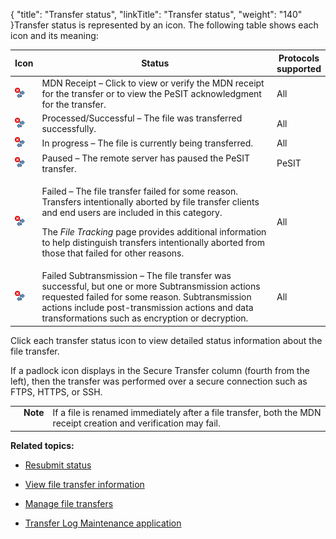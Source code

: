 {
    "title": "Transfer status",
    "linkTitle": "Transfer status",
    "weight": "140"
}Transfer status is represented by an icon. The following table shows each icon and its meaning:



<table cellspacing="0">
   <col/>
   <col/>
   <col/>
   <thead>
      <tr>
         <th>Icon</th>
         <th>Status</th>
         <th>Protocols<br/>supported</th>
      </tr>
   </thead>
   <tbody>
      <tr>
         <td>
<img alt="MDN receipt" src="Operations_FileTracking_PTAFailed.png"/>
         </td>
         <td>MDN Receipt – Click to view or verify the MDN receipt for the transfer or to view the PeSIT acknowledgment for the transfer.         </td>
         <td>All         </td>
      </tr>
      <tr>
         <td>
<img alt="Processed successfully" src="Operations_FileTracking_PTAFailed.png"/>
         </td>
         <td>Processed/Successful – The file was transferred successfully.         </td>
         <td>All         </td>
      </tr>
      <tr>
         <td>
<img alt="In progress" src="Operations_FileTracking_PTAFailed.png"/>
         </td>
         <td>In progress – The file is currently being transferred.         </td>
         <td>All         </td>
      </tr>
      <tr>
         <td>
<img alt="Paused" src="Operations_FileTracking_PTAFailed.png"/>
         </td>
         <td>Paused – The remote server has paused the PeSIT transfer.         </td>
         <td>PeSIT         </td>
      </tr>
      <tr>
         <td>
<img alt="Failed" src="Operations_FileTracking_PTAFailed.png"/>
         </td>
         <td>
            <p>Failed – The file transfer failed for some reason. Transfers intentionally aborted by file transfer clients and end users are included in this category.</p>
            <p>The <em>File Tracking</em> page provides additional information to help distinguish transfers intentionally aborted from those that failed for other reasons.</p>
         </td>
         <td>All         </td>
      </tr>
      <tr>
         <td>
<img alt="Failed subtransmission" src="Operations_FileTracking_PTAFailed.png"/>
         </td>
         <td>Failed Subtransmission – The file transfer was successful, but one or more Subtransmission actions requested failed for some reason. Subtransmission actions include post-transmission actions and data transformations such as encryption or decryption.         </td>
         <td>All         </td>
      </tr>
   </tbody>
</table>



Click each transfer status icon to view detailed status information about the file transfer.



If a padlock icon displays in the Secure Transfer column (fourth from the left), then the transfer was performed over a secure connection such as FTPS, HTTPS, or SSH.



<table cellpadding="0" cellspacing="0">
   <col/>
   <col/>
   <col/>
      <tr>
         <td valign="top">         </td>
         <td valign="top"><span><b>Note</b></span>
         </td>
         <td data-mc-autonum="&lt;b&gt;Note&lt;/b&gt;" valign="top">If a file is renamed immediately after a file transfer, both the MDN receipt creation and verification may fail.         </td>
      </tr>
</table>



**Related topics:**



-   [Resubmit status](../c_st_resubmit_status)

-   [View file transfer information](../t_st_viewfiletransferinfo)

-   [Manage file transfers](../t_st_filetransfers)

-   [Transfer Log Maintenance application](../r_st_transferlogmaint)

